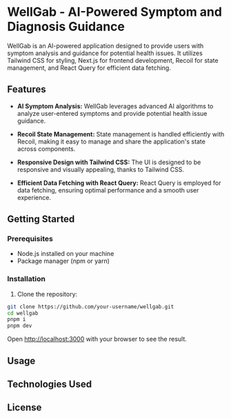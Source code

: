 # WellGab - AI-Powered Symptom and Diagnosis Guidance

WellGab is an AI-powered application designed to provide users with symptom analysis and guidance for potential health issues. It utilizes Tailwind CSS for styling, Next.js for frontend development, Recoil for state management, and React Query for efficient data fetching.

## Features

- **AI Symptom Analysis:** WellGab leverages advanced AI algorithms to analyze user-entered symptoms and provide potential health issue guidance.

- **Recoil State Management:** State management is handled efficiently with Recoil, making it easy to manage and share the application's state across components.

- **Responsive Design with Tailwind CSS:** The UI is designed to be responsive and visually appealing, thanks to Tailwind CSS.

- **Efficient Data Fetching with React Query:** React Query is employed for data fetching, ensuring optimal performance and a smooth user experience.

## Getting Started

### Prerequisites

- Node.js installed on your machine
- Package manager (npm or yarn)

### Installation

1. Clone the repository:

```bash
git clone https://github.com/your-username/wellgab.git
cd wellgab
pnpm i
pnpm dev
```

Open [http://localhost:3000](http://localhost:3000) with your browser to see the result.

## Usage


## Technologies Used


## License

